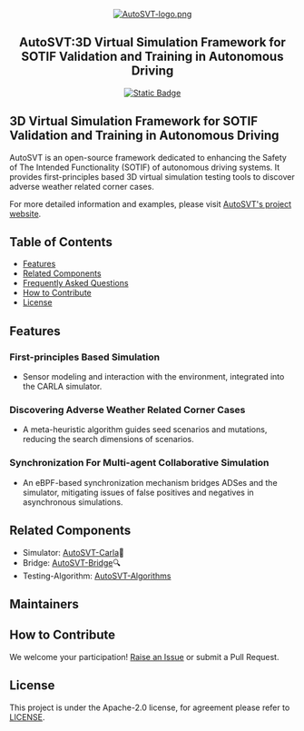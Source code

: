 <p align="center">
<a href="https://github.com/idslab-autosec/AutoSVT"><img alt="AutoSVT-logo.png" src="https://github.com/idslab-autosec/AutoSVT/blob/main/img/logo-white.jpeg"></a>
</p>
<h2 align="center">AutoSVT:3D Virtual Simulation Framework for SOTIF Validation and Training in Autonomous Driving</h2>
<p align="center">
<a href="https://github.com/idslab-autosec/AutoSVT"><img alt="Static Badge" src="https://img.shields.io/badge/release-v0.1.1-blue">
</a>
</p>

## 3D Virtual Simulation Framework for SOTIF Validation and Training in Autonomous Driving

AutoSVT is an open-source framework dedicated to enhancing the Safety of The Intended Functionality (SOTIF) of autonomous driving systems. It provides first-principles based 3D virtual simulation testing tools to discover adverse weather related corner cases.

For more detailed information and examples, please visit [AutoSVT's project website](https://idslab-autosec.github.io/).

## Table of Contents
- [Features](#features)
- [Related Components](#related-components)
- [Frequently Asked Questions](#QA)
- [How to Contribute](#how-to-contribute)
- [License](#license)
## Features

### First-principles Based Simulation 
- Sensor modeling and interaction with the environment, integrated into the CARLA simulator.

### Discovering Adverse Weather Related Corner Cases 
- A meta-heuristic algorithm guides seed scenarios and mutations, reducing the search dimensions of scenarios.

### Synchronization For Multi-agent Collaborative Simulation 
- An eBPF-based synchronization mechanism bridges ADSes and the simulator, mitigating issues of false positives and negatives in asynchronous simulations.







## Related Components

- Simulator: [AutoSVT-Carla](https://github.com/idslab-autosec/AutoSVT-carla)🔩
- Bridge: [AutoSVT-Bridge](https://github.com/idslab-autosec/AutoSVT-Carla-Apollo-Bridge)🔍
- Testing-Algorithm: [AutoSVT-Algorithms](https://github.com/idslab-autosec/AutoSVT-Algorithms)

## Maintainers



## How to Contribute

We welcome your participation! [Raise an Issue](https://github.com/idslab-autosec/AutoSVT/issues/new) or submit a Pull Request.

## License

This project is under the Apache-2.0 license, for agreement please refer to [LICENSE](https://github.com/idslab-autosec/AutoSVT/blob/main/LICENSE).